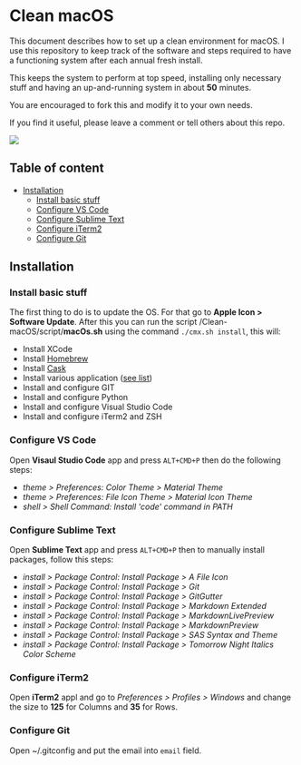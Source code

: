 # Clean macOS

This document describes how to set up a clean environment for macOS.
I use this repository to keep track of the software and steps required to have a functioning system after each annual fresh install.

This keeps the system to perform at top speed, installing only necessary stuff and having an up-and-running system in about __50__ minutes.

You are encouraged to fork this and modify it to your own needs.

If you find it useful, please leave a comment or tell others about this repo.

<img src="https://raw.githubusercontent.com/MarioCatuogno/Clean-MacOS-X/master/img/scrn_mydesktop.png" align="middle" />

## Table of content

* [Installation](#installation)
  * [Install basic stuff](#install-basic-stuff)
  * [Configure VS Code](#configure-vs-code)
  * [Configure Sublime Text](#configure-sublime-text)
  * [Configure iTerm2](#configure-iterm2)
  * [Configure Git](#configure-git)

## Installation

### Install basic stuff

The first thing to do is to update the OS. For that go to __Apple Icon > Software Update__.
After this you can run the script /Clean-macOS/script/__macOs.sh__ using the command `./cmx.sh install`, this will:

- Install XCode
- Install [Homebrew](https://brew.sh)
- Install [Cask](http://caskroom.io)
- Install various application ([see list](https://github.com/MarioCatuogno/Clean-macOS/blob/release/doc/apps_list.md))
- Install and configure GIT
- Install and configure Python
- Install and configure Visual Studio Code
- Install and configure iTerm2 and ZSH

### Configure VS Code

Open __Visaul Studio Code__ app and press `ALT+CMD+P` then do the following steps:

- _theme > Preferences: Color Theme > Material Theme_
- _theme > Preferences: File Icon Theme > Material Icon Theme_
- _shell > Shell Command: Install 'code' command in PATH_

### Configure Sublime Text

Open __Sublime Text__ app and press `ALT+CMD+P` then to manually install packages, follow this steps:

- _install > Package Control: Install Package > A File Icon_
- _install > Package Control: Install Package > Git_
- _install > Package Control: Install Package > GitGutter_
- _install > Package Control: Install Package > Markdown Extended_
- _install > Package Control: Install Package > MarkdownLivePreview_
- _install > Package Control: Install Package > MarkdownPreview_
- _install > Package Control: Install Package > SAS Syntax and Theme_
- _install > Package Control: Install Package > Tomorrow Night Italics Color Scheme_

### Configure iTerm2

Open __iTerm2__ appl and go to _Preferences > Profiles > Windows_ and change the size to __125__ for Columns and __35__ for Rows.

### Configure Git

Open ~/.gitconfig and put the email into `email` field.

